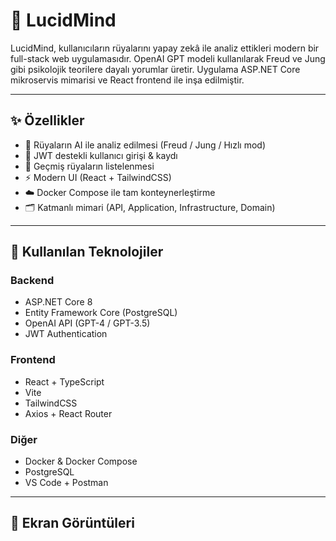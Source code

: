 # 🌙 LucidMind

LucidMind, kullanıcıların rüyalarını yapay zekâ ile analiz ettikleri modern bir full-stack web uygulamasıdır. OpenAI GPT modeli kullanılarak Freud ve Jung gibi psikolojik teorilere dayalı yorumlar üretir. Uygulama ASP.NET Core mikroservis mimarisi ve React frontend ile inşa edilmiştir.

---

## ✨ Özellikler

- 🧠 Rüyaların AI ile analiz edilmesi (Freud / Jung / Hızlı mod)
- 📝 JWT destekli kullanıcı girişi & kaydı
- 📜 Geçmiş rüyaların listelenmesi
- ⚡ Modern UI (React + TailwindCSS)
- ☁️ Docker Compose ile tam konteynerleştirme
- 🗂️ Katmanlı mimari (API, Application, Infrastructure, Domain)

---

## 🧪 Kullanılan Teknolojiler

### Backend
- ASP.NET Core 8
- Entity Framework Core (PostgreSQL)
- OpenAI API (GPT-4 / GPT-3.5)
- JWT Authentication

### Frontend
- React + TypeScript
- Vite
- TailwindCSS
- Axios + React Router

### Diğer
- Docker & Docker Compose
- PostgreSQL
- VS Code + Postman

---

## 📁 Ekran Görüntüleri 
